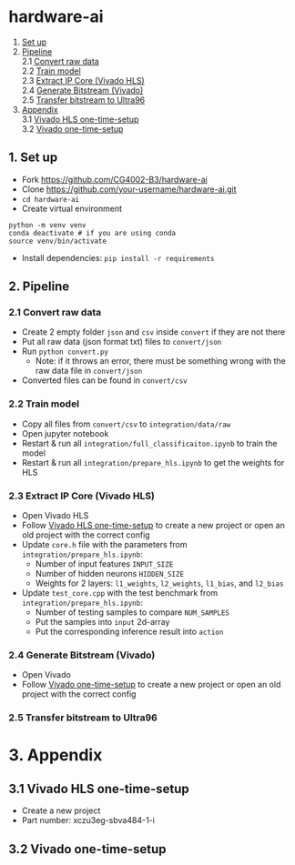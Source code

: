 # hardware-ai

1. [Set up](#1-set-up)
2. [Pipeline](#2-pipeline)\
    2.1 [Convert raw data](#21-convert-raw-data)\
    2.2 [Train model](#22-train-model)\
    2.3 [Extract IP Core (Vivado HLS)](#23-extract-ip-core-vivado-hls)\
    2.4 [Generate Bitstream (Vivado)](#24-generate-bitstream-vivado)\
    2.5 [Transfer bitstream to Ultra96](#25-transfer-bitstream-to-ultra96)
3. [Appendix](#3-appendix)\
    3.1 [Vivado HLS one-time-setup](#31-vivado-hls-one-time-setup)\
    3.2 [Vivado one-time-setup](#32-vivado-one-time-setup)


## 1. Set up

* Fork https://github.com/CG4002-B3/hardware-ai
* Clone https://github.com/your-username/hardware-ai.git
* `cd hardware-ai`
* Create virtual environment

```
python -m venv venv
conda deactivate # if you are using conda
source venv/bin/activate
```

* Install dependencies: `pip install -r requirements`


## 2. Pipeline

### 2.1 Convert raw data
* Create 2 empty folder `json` and `csv` inside `convert` if they are not there
* Put all raw data (json format txt) files to `convert/json`
* Run `python convert.py` 
    * Note: if it throws an error, there must be something wrong with the raw data file in `convert/json`
* Converted files can be found in `convert/csv`

### 2.2 Train model
* Copy all files from `convert/csv` to `integration/data/raw`
* Open jupyter notebook
* Restart & run all `integration/full_classificaiton.ipynb` to train the model
* Restart & run all `integration/prepare_hls.ipynb` to get the weights for HLS

### 2.3 Extract IP Core (Vivado HLS)
* Open Vivado HLS
* Follow [Vivado HLS one-time-setup](#31-vivado-hls-one-time-setup) to create a new project or open an old project with the correct config
* Update `core.h` file with the parameters from `integration/prepare_hls.ipynb`:
    * Number of input features `INPUT_SIZE`
    * Number of hidden neurons `HIDDEN_SIZE`
    *  Weights for 2 layers: `l1_weights`, `l2_weights`, `l1_bias`, and `l2_bias`
* Update `test_core.cpp` with the test benchmark from `integration/prepare_hls.ipynb`:
    * Number of testing samples to compare `NUM_SAMPLES`
    * Put the samples into `input` 2d-array
    * Put the corresponding inference result into `action`

### 2.4 Generate Bitstream (Vivado)
* Open Vivado
* Follow [Vivado one-time-setup](#32-vivado-one-time-setup) to create a new project or open an old project with the correct config


### 2.5 Transfer bitstream to Ultra96

# 3. Appendix

## 3.1 Vivado HLS one-time-setup
* Create a new project 
* Part number: xczu3eg-sbva484-1-i

## 3.2 Vivado one-time-setup



